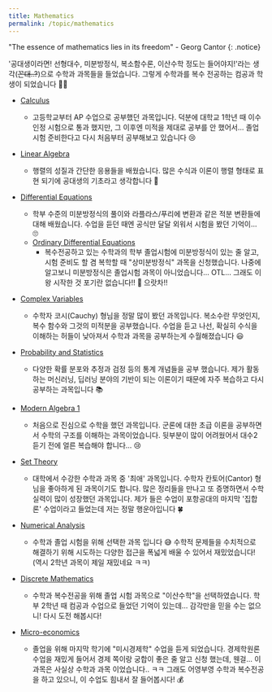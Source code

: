 ```yaml
---
title: Mathematics
permalink: /topic/mathematics
---
```


"The essence of mathematics lies in its freedom" - Georg Cantor
{: .notice}

'공대생이라면! 선형대수, 미분방정식, 복소함수론, 이산수학 정도는 들어야지!'라는 생각(~~꼰대..?~~)으로 수학과 과목들을 들었습니다. 그렇게 수학과를 복수 전공하는 컴공과 학생이 되었습니다 😵‍💫

- [Calculus](/categories/calculus)
  - 고등학교부터 AP 수업으로 공부했던 과목입니다. 덕분에 대학교 1학년 때 이수 인정 시험으로 통과 했지만, 그 이후엔 미적을 제대로 공부를 안 했어서... 졸업 시험 준비한다고 다시 처음부터 공부해보고 있습니다 😢

- [Linear Algebra](/categories/linear-algebra)
  - 행렬의 성질과 간단한 응용들을 배웠습니다. 많은 수식과 이론이 행렬 형태로 표현 되기에 공대생의 기초라고 생각합니다 🏫
- [Differential Equations](/categories/differential-equations)
  - 학부 수준의 미분방정식의 풀이와 라플라스/푸리에 변환과 같은 적분 변환들에 대해 배웠습니다. 수업을 듣던 때엔 공식만 달달 외워서 시험을 봤던 기억이... 🙄
  - [Ordinary Differential Equations](/categories/ordinary-differential-equations)
    - 복수전공하고 있는 수학과의 학부 졸업시험에 미분방정식이 있는 줄 알고, 시험 준비도 할 겸 복학할 때 "상미분방정식" 과목을 신청했습니다. 나중에 알고보니 미분방정식은 졸업시험 과목이 아니었습니다... OTL... 그래도 이왕 시작한 것 포기란 없습니다!! 💪 으랏차!!
- [Complex Variables](/categories/complex-variable)
  - 수학자 코시(Cauchy) 형님을 정말 많이 봤던 과목입니다. 복소수란 무엇인지, 복수 함수와 그것의 미적분을 공부했습니다. 수업을 듣고 나선, 확실히 수식을 이해하는 허들이 낮아져서 수학과 과목을 공부하는게 수월해졌습니다 😃
- [Probability and Statistics](/categories/probability-and-statistics)
  - 다양한 확률 분포와 추정과 검정 등의 통계 개념들을 공부 했습니다. 제가 활동하는 머신러닝, 딥러닝 분야의 기반이 되는 이론이기 때문에 자주 복습하고 다시 공부하는 과목입니다 📚
- [Modern Algebra 1](/categories/modern-algebra-1)
  - 처음으로 진심으로 수학을 했던 과목입니다. 군론에 대한 초급 이론을 공부하면서 수학의 구조를 이해하는 과목이었습니다. 뒷부분이 많이 어려웠어서 대수2 듣기 전에 얼른 복습해야 합니다... 😢
- [Set Theory](/categories/set-theory)
  - 대학에서 수강한 수학과 과목 중 '최애' 과목입니다. 수학자 칸토어(Cantor) 형님을 좋아하게 된 과목이기도 합니다. 많은 정리들을 만나고 또 증명하면서 수학 실력이 많이 성장했던 과목입니다. 제가 들은 수업이 포항공대의 마지막 '집합론' 수업이라고 들었는데 저는 정말 행운아입니다 🍀
- [Numerical Analysis](/categories/numerical-analysis)
  - 수학과 졸업 시험을 위해 선택한 과목 입니다 😅 수학적 문제들을 수치적으로 해결하기 위해 시도하는 다양한 접근을 폭넓게 배울 수 있어서 재밌었습니다! (역시 2학년 과목이 제일 재밌네요 ㅋㅋ)
- [Discrete Mathematics](/categories/discrete-mathematics)
  - 수학과 복수전공을 위해 졸업 시험 과목으로 "이산수학"을 선택하였습니다. 학부 2학년 때 컴공과 수업으로 들었던 기억이 있는데... 감각만을 믿을 수는 없으니! 다시 도전 해봅시다!
- [Micro-economics](/categories/micro-economics)
  - 졸업을 위해 마지막 학기에 "미시경제학" 수업을 듣게 되었습니다. 경제학원론 수업을 재밌게 들어서 경제 쪽이랑 궁합이 좋은 줄 알고 신청 했는데, 웬걸... 이 과목은 사실상 수학과 과목 이었습니다.. ㅋㅋ 그래도 어영부영 수학과 복수전공을 하고 있으니, 이 수업도 힘내서 잘 들어봅시다! 💰
